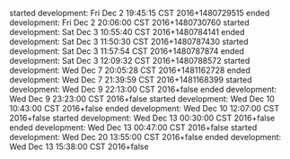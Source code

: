 started development: Fri Dec  2 19:45:15 CST 2016+1480729515
ended development: Fri Dec  2 20:06:00 CST 2016+1480730760
started development: Sat Dec  3 10:55:40 CST 2016+1480784141
ended development: Sat Dec  3 11:50:30 CST 2016+1480787430
started development: Sat Dec  3 11:57:54 CST 2016+1480787874
ended development: Sat Dec  3 12:09:32 CST 2016+1480788572
started development: Wed Dec  7 20:05:28 CST 2016+1481162728
ended development: Wed Dec  7 21:39:59 CST 2016+1481168399
started development: Wed Dec  9 22:13:00 CST 2016+false
ended development: Wed Dec  9 23:23:00 CST 2016+false
started development: Wed Dec  10 10:43:00 CST 2016+false
ended development: Wed Dec  10 12:07:00 CST 2016+false
started development: Wed Dec  13 00:30:00 CST 2016+false
ended development: Wed Dec  13 00:47:00 CST 2016+false
started development: Wed Dec  20 13:55:00 CST 2016+false
ended development: Wed Dec  13 15:38:00 CST 2016+false
